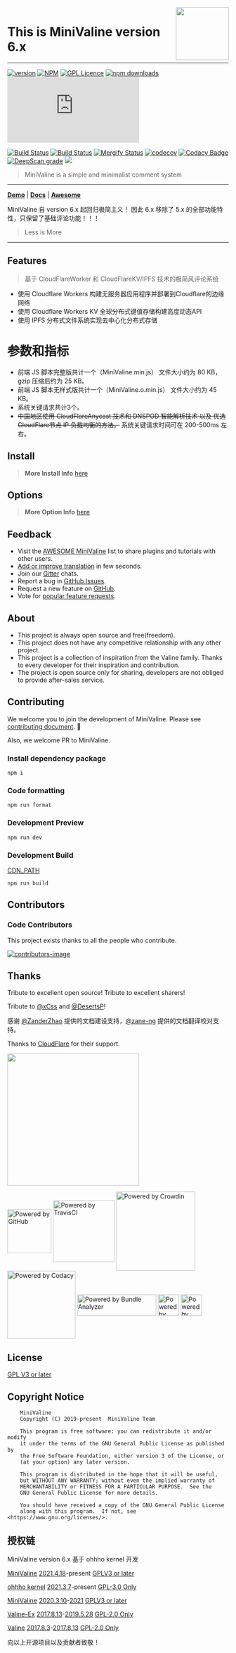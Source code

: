 <img src='https://cdn.jsdelivr.net/gh/MiniValine/MiniValine@master/.github/img/minivaline.png' width='120' align="right" />

# This is MiniValine version 6.x

------------------------------

[![version](https://img.shields.io/github/release/MiniValine/MiniValine.svg?style=flat-square)](https://github.com/MiniValine/MiniValine/releases)
[![NPM][npm-version-image]][npm-version-url]
[![GPL Licence](https://cdn.jsdelivr.net/gh/MHuiG/imgbed/github/gpl.svg)](https://opensource.org/licenses/GPL-3.0/)
[![npm downloads](https://img.shields.io/npm/dm/minivaline.svg?style=flat-square)](https://www.npmjs.com/package/minivaline)
[![gzip-size][gzip-size]][gzip-url]


[![Build Status](https://travis-ci.com/MiniValine/MiniValine.svg?branch=master)](https://travis-ci.com/MiniValine/MiniValine)
[![Build Status](https://github.com/MiniValine/MiniValine/workflows/Node.js%20CI/badge.svg)](https://github.com/MiniValine/MiniValine/actions)
[![Mergify Status][mergify-status]][mergify]
[![codecov](https://codecov.io/gh/MiniValine/MiniValine/branch/master/graph/badge.svg)](https://codecov.io/gh/MiniValine/MiniValine)
[![Codacy Badge](https://api.codacy.com/project/badge/Grade/9c203d6a0703457081c8d563a0b3b810)](https://www.codacy.com/gh/MiniValine/MiniValine?utm_source=github.com&amp;utm_medium=referral&amp;utm_content=MiniValine/MiniValine&amp;utm_campaign=Badge_Grade)
[![DeepScan grade](https://deepscan.io/api/teams/11674/projects/14601/branches/275411/badge/grade.svg)](https://deepscan.io/dashboard#view=project&tid=11674&pid=14601&bid=275411)
[![](https://img.shields.io/badge/jsdelivr-purge-green)](https://purge.jsdelivr.net/npm/minivaline)

> MiniValine is a simple and minimalist comment system
------------------------------

**[Demo](https://minivaline.js.org)** | **[Docs](https://minivaline.js.org/docs/)** | **[Awesome](https://github.com/MiniValine/AWESOME-MiniValine)**

MiniValine 自 version 6.x 起回归极简主义！ 因此 6.x 移除了 5.x 的全部功能特性，只保留了基础评论功能！！！

> Less is More
------------------------------

## Features

> 基于 CloudFlareWorker 和 CloudFlareKV/IPFS 技术的极简风评论系统

* 使用 Cloudflare Workers 构建无服务器应用程序并部署到Cloudflare的边缘网络
* 使用 Cloudflare Workers KV 全球分布式键值存储构建高度动态API
* 使用 IPFS 分布式文件系统实现去中心化分布式存储

# 参数和指标

- 前端 JS 脚本完整版共计一个（MiniValine.min.js） 文件大小约为 80 KB，gzip 压缩后约为 25 KB。
- 前端 JS 脚本无样式版共计一个（MiniValine.o.min.js） 文件大小约为 45 KB。
- 系统关键请求共计3个。
- ~~中国地区使用 CloudFlareAnycast 技术和 DNSPOD 智能解析技术 以及 优选 CloudFlare节点 IP 负载均衡的方法，~~ 系统关键请求时间可在 200-500ms 左右。


## Install

> **More Install Info** [here](https://minivaline.js.org/docs/cn/#/Install)

## Options

> **More Option Info** [here](https://minivaline.js.org/docs/cn/#/Options)

## Feedback

* Visit the [AWESOME MiniValine](https://github.com/MiniValine/AWESOME-MiniValine) list to share plugins and tutorials with other users.
* [Add or improve translation](https://crowdin.com/project/minivaline) in few seconds.
* Join our [Gitter][gitter-url] chats.
* Report a bug in [GitHub Issues][issues-bug-url].
* Request a new feature on [GitHub][issues-feat-url].
* Vote for [popular feature requests][feat-req-vote-url].


## About

* This project is always open source and free(freedom).
* This project does not have any competitive relationship with any other project.
* This project is a collection of inspiration from the Valine family. Thanks to every developer for their inspiration and contribution.
* The project is open source only for sharing, developers are not obliged to provide after-sales service.

## Contributing

We welcome you to join the development of MiniValine. Please see [contributing document][contributing-document-url]. 🤗

Also, we welcome PR to MiniValine.

### Install dependency package

```
npm i
```

### Code formatting

```
npm run format
```

### Development Preview

```
npm run dev
```

### Development Build

[CDN_PATH](https://github.com/MiniValine/MiniValine/blob/0ebc8ba03595633d1f39120c40f6d2d324dfd6ad/webpack.config.js#L6)

```
npm run build
```

## Contributors

### Code Contributors

This project exists thanks to all the people who contribute. 

[![contributors-image]][contributors-url]

## Thanks

Tribute to excellent open source! Tribute to excellent sharers!

Tribute to [@xCss](https://github.com/xCss) and [@DesertsP](https://github.com/DesertsP)!

感谢 [@ZanderZhao](https://github.com/ZanderZhao) 提供的文档建设支持，[@zane-ng](https://github.com/zane-ng) 提供的文档翻译校对支持。

Thanks to [CloudFlare](https://www.cloudflare.com) for their support.

<img src="https://www.cloudflare.com/img/logo-web-badges/cf-logo-on-white-bg.svg" width="300">

<a href="https://github.com"><img align="center" width="100" src="https://cdn.jsdelivr.net/gh/MiniValine/MiniValine@master/.github/img/GitHub-Logo.png" title="Powered by GitHub" /></a>
<a href="https://travis-ci.com"><img align="center" width="140" src="https://cdn.jsdelivr.net/gh/MiniValine/MiniValine@master/.github/img/TravisCI-Full-Color.png" title="Powered by TravisCI" /></a>
<a href="https://crowdin.com"><img align="center" width="180" src="https://cdn.jsdelivr.net/gh/MiniValine/MiniValine@master/.github/img/crowdin-logo1-small.png" title="Powered by Crowdin" /></a>
<a href="https://codacy.com"><img align="center" width="155" src="https://cdn.jsdelivr.net/gh/MiniValine/MiniValine@master/.github/img/codacy.png" title="Powered by Codacy" /></a>
<a href="https://app.bundle-analyzer.com"><img align="center" width="180" src="https://cdn.jsdelivr.net/gh/MiniValine/MiniValine@master/.github/img/bundle-analyzer.png" title="Powered by Bundle Analyzer" height="48px"/></a>
<a href="https://jsxss.com"><img align="center" src="https://cdn.jsdelivr.net/gh/MiniValine/MiniValine@master/.github/img/xss.png" title="Powered by JsXSS" height="48px"/></a>
<a href="https://highlightjs.org"><img align="center" src="https://cdn.jsdelivr.net/gh/MiniValine/MiniValine@master/.github/img/highlightjs.png" title="Powered by highlightjs" height="48px"/></a>

## License

[GPL V3 or later](https://github.com/MiniValine/MiniValine/blob/master/LICENSE)


## Copyright Notice

```
    MiniValine
    Copyright (C) 2019-present  MiniValine Team

    This program is free software: you can redistribute it and/or modify
    it under the terms of the GNU General Public License as published by
    the Free Software Foundation, either version 3 of the License, or
    (at your option) any later version.

    This program is distributed in the hope that it will be useful,
    but WITHOUT ANY WARRANTY; without even the implied warranty of
    MERCHANTABILITY or FITNESS FOR A PARTICULAR PURPOSE.  See the
    GNU General Public License for more details.

    You should have received a copy of the GNU General Public License
    along with this program.  If not, see <https://www.gnu.org/licenses/>.
```

## 授权链

MiniValine version 6.x 基于 ohhho kernel 开发

[MiniValine](https://github.com/MiniValine/MiniValine) [2021.4.18](https://github.com/MiniValine/MiniValine/tree/f2c5b97ed1571fc34b18f44b1db303089061388a)-present [GPLV3 or later](https://github.com/MiniValine/MiniValine/blob/master/LICENSE)

[ohhho kernel](https://github.com/MHuiG/ohhho) [2021.3.7](https://github.com/MHuiG/ohhho/tree/f8896843ee3dfb5c0b4213a0f7a57fa96b4d10ee)-present [GPL-3.0 Only](https://github.com/MHuiG/ohhho/blob/master/LICENSE)

[MiniValine](https://github.com/MiniValine/MiniValine) [2020.3.10](https://github.com/MiniValine/MiniValine/tree/c572885421f5818b13931ba3023689897d41df16)-[2021](https://github.com/MiniValine/MiniValine/tree/e006726baf526478d890429b50c376b9e7c534a2) [GPLV3 or later](https://github.com/MiniValine/MiniValine/blob/e006726baf526478d890429b50c376b9e7c534a2/LICENSE)

[Valine-Ex](https://github.com/DesertsP/Valine) [2017.8.13](https://github.com/DesertsP/Valine/tree/80caa2600f4cf92b84ec1b9815077748dd16dcbf)-[2019.5.28](https://github.com/DesertsP/Valine/tree/71090fed6e336ffded7d3e56f0909c8443c2bf8a)  [GPL-2.0 Only](https://github.com/DesertsP/Valine/blob/71090fed6e336ffded7d3e56f0909c8443c2bf8a/LICENSE)

[Valine](https://github.com/xCss/Valine) [2017.8.3](https://github.com/xCss/Valine/tree/e1fb38559efa085866f531b473f4050001b97b83)-[2017.8.13](https://github.com/xCss/Valine/tree/cefd272eacdea665f20bc1eeeb18780984896eb2) [GPL-2.0 Only](https://github.com/xCss/Valine/blob/cefd272eacdea665f20bc1eeeb18780984896eb2/LICENSE)

向以上开源项目以及贡献者致敬！


[npm-version-image]: https://img.shields.io/npm/v/minivaline.svg?style=flat-square
[npm-version-url]: https://www.npmjs.com/package/minivaline
[gzip-size]: https://img.badgesize.io/https://unpkg.com/minivaline@latest/dist/MiniValine.min.js?compression=gzip&style=flat-square
[gzip-url]: https://unpkg.com/minivaline@latest/dist/MiniValine.min.js
[gitter-url]: https://gitter.im/thebestminivaline
[issues-bug-url]: https://github.com/MiniValine/MiniValine/issues/new?assignees=&labels=Bug&template=bug-report.md
[issues-feat-url]: https://github.com/MiniValine/MiniValine/issues/new?assignees=&labels=Feature+Request&template=feature-request.md
[feat-req-vote-url]: https://github.com/MiniValine/MiniValine/issues?q=is%3Aopen+is%3Aissue+label%3A%22Feature+Request%22
[contributing-document-url]: https://minivaline.js.org/docs/en/#/Pre-Contribute
[mergify]: https://mergify.io
[mergify-status]: https://img.shields.io/endpoint.svg?url=https://gh.mergify.io/badges/MiniValine/MiniValine&style=flat
[contributors-image]: https://opencollective.com/minivaline/contributors.svg?width=890
[contributors-url]: https://github.com/MiniValine/MiniValine/graphs/contributors

